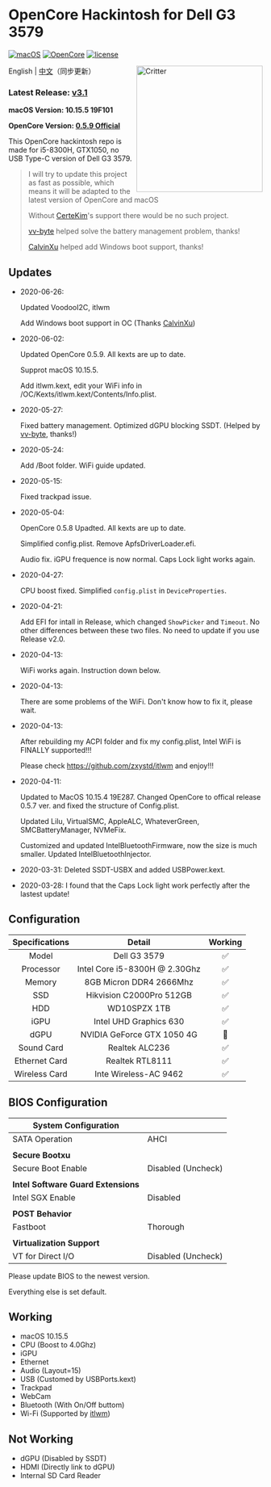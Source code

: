 # OpenCore Hackintosh for Dell G3 3579

[![macOS](https://img.shields.io/badge/macOS-10.15.5-orange)](https://www.apple.com.cn/macos/catalina/)
[![OpenCore](https://img.shields.io/badge/OpenCore-0.5.9-9cf)](https://github.com/acidanthera/OpenCorePkg)
[![license](https://img.shields.io/badge/license-Anti%20996-blue.svg)](https://github.com/996icu/996.ICU/blob/master/LICENSE)

<img align="right" src="https://support.apple.com/content/dam/edam/applecare/images/en_US/macos/psp-mini-hero-macos-high-sierra-whats-new_2x.png" alt="Critter" width="250">

English | [中文](https://github.com/tonyleelyy/OpenCore-Hackintosh-Dell-G3-3579/blob/master/README_CN.md)（同步更新）

### Latest Release: [v3.1](https://github.com/tonyleelyy/OpenCore-Hackintosh-Dell-G3-3579/releases/tag/v3.1)

**macOS Version: 10.15.5 19F101**

**OpenCore Version: [0.5.9 Official](https://github.com/acidanthera/OpenCorePkg/releases/tag/0.5.9)**

This OpenCore hackintosh repo is made for i5-8300H, GTX1050, no USB Type-C version of Dell G3 3579.

> I will try to update this project as fast as possible, which means it will be adapted to the latest version of OpenCore and macOS
>
> Without [CerteKim](https://github.com/CerteKim)'s support there would be no such project.
>
> [vv-byte](https://github.com/vv-byte) helped solve the battery management problem, thanks!
>
> [CalvinXu](https://github.com/CalvinXu17) helped add Windows boot support, thanks!

## Updates
- 2020-06-26:

  Updated VoodooI2C, itlwm

  Add Windows boot support in OC (Thanks [CalvinXu](https://github.com/CalvinXu17))

- 2020-06-02:

  Updated OpenCore 0.5.9. All kexts are up to date.

  Supprot macOS 10.15.5.

  Add itlwm.kext, edit your WiFi info in /OC/Kexts/itlwm.kext/Contents/Info.plist.

- 2020-05-27:

  Fixed battery management. Optimized dGPU blocking SSDT. (Helped by [vv-byte](https://github.com/vv-byte), thanks!)

- 2020-05-24:

  Add /Boot folder. WiFi guide updated.

- 2020-05-15:

  Fixed trackpad issue.

- 2020-05-04:

  OpenCore 0.5.8 Upadted. All kexts are up to date.

  Simplified config.plist. Remove ApfsDriverLoader.efi.

  Audio fix. iGPU frequence is now normal. Caps Lock light works again.

- 2020-04-27:

  CPU boost fixed. Simplified `config.plist` in `DeviceProperties`.

- 2020-04-21:

  Add EFI for intall in Release, which changed `ShowPicker` and `Timeout`. No other differences between these two files. No need to update if you use Release v2.0.

- 2020-04-13:

  WiFi works again. Instruction down below.

- 2020-04-13: 

  There are some problems of the WiFi. Don't know how to fix it, please wait.

- 2020-04-13: 

  After rebuilding my ACPI folder and fix my config.plist, Intel WiFi is FINALLY supported!!!

  Please check https://github.com/zxystd/itlwm and enjoy!!!

- 2020-04-11: 

  Updated to MacOS 10.15.4 19E287. Changed OpenCore to offical release 0.5.7 ver. and fixed the structure of Config.plist.

  Updated Lilu, VirtualSMC, AppleALC, WhateverGreen, SMCBatteryManager, NVMeFix.

  Customized and updated IntelBluetoothFirmware, now the size is much smaller. Updated IntelBluetoothInjector.

- 2020-03-31: Deleted SSDT-USBX and added USBPower.kext.

- 2020-03-28: I found that the Caps Lock light work perfectly after the lastest update!


## Configuration

| Specifications | Detail | Working |
| :------------: | :------: | :--------: |
| Model | Dell G3 3579 | ✅ |
| Processor | Intel Core i5-8300H @ 2.30Ghz | ✅ |
| Memory | 8GB Micron DDR4 2666Mhz | ✅ |
| SSD | Hikvision C2000Pro 512GB | ✅ |
| HDD | WD10SPZX 1TB | ✅ |
| iGPU | Intel UHD Graphics 630 | ✅ |
| dGPU | NVIDIA GeForce GTX 1050 4G | 🚫 |
| Sound Card | Realtek ALC236 | ✅ |
| Ethernet Card | Realtek RTL8111 | ✅ |
| Wireless Card | Inte Wireless-AC 9462 | ✅ |

## BIOS Configuration

| **System Configuration** |      |
| ------- | ---|
| SATA Operation       | AHCI |
|                      |      |
| **Secure Bootxu**   |      |
| Secure Boot Enable   | Disabled (Uncheck) |
|  |                    |
| **Intel Software Guard Extensions** |                    |
| Intel SGX Enable | Disabled           |
|  |                    |
| **POST Behavior** |                    |
| Fastboot | Thorough           |
|  |                    |
| **Virtualization Support** |                    |
| VT for Direct I/O | Disabled (Uncheck) |

Please update BIOS to the newest version.

Everything else is set default.

## Working

- macOS 10.15.5
- CPU (Boost to 4.0Ghz)
- iGPU
- Ethernet
- Audio (Layout=15)
- USB (Customed by USBPorts.kext)
- Trackpad
- WebCam
- Bluetooth (With On/Off buttom)
- Wi-Fi (Supported by [itlwm](https://github.com/zxystd/itlwm))

## Not Working

- dGPU (Disabled by SSDT)
- HDMI (Directly link to dGPU)
- Internal SD Card Reader
